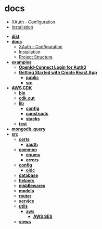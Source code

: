<!-- generated by markdown-notes-tree -->

# docs

<!-- optional markdown-notes-tree directory description starts here -->

<!-- optional markdown-notes-tree directory description ends here -->

- [XAuth - Configuration](./docs/configuration.md)
- [Installation](./docs/installation.md)

<!-- tree generated by markdown-notes-tree starts here -->

- [**dist**](dist)
- [**docs**](docs)
  - [XAuth - Configuration](docs/configuration.md)
  - [Installation](docs/installation.md)
  - [Project Structure](docs/structure.md)
- [**examples**](examples)
  - [**OpenId-Connect Login for Auth0**](examples/auth-client)
  - [**Getting Started with Create React App**](examples/react-client)
    - [**public**](examples/react-client/public)
    - [**src**](examples/react-client/src)
- [**AWS CDK**](infra)
  - [**bin**](infra/bin)
  - [**cdk.out**](infra/cdk.out)
  - [**lib**](infra/lib)
    - [**config**](infra/lib/config)
    - [**constructs**](infra/lib/constructs)
    - [**stacks**](infra/lib/stacks)
  - [**test**](infra/test)
- [**mongodb_query**](mongodb_query)
- [**src**](src)
  - [**certs**](src/certs)
    - [**xauth**](src/certs/xauth)
  - [**common**](src/common)
    - [**enums**](src/common/enums)
    - [**errors**](src/common/errors)
  - [**config**](src/config)
    - [**oidc**](src/config/oidc)
  - [**database**](src/database)
  - [**helpers**](src/helpers)
  - [**middlewares**](src/middlewares)
  - [**models**](src/models)
  - [**router**](src/router)
  - [**service**](src/service)
  - [**utils**](src/utils)
    - [**aws**](src/utils/aws)
      - [**AWS SES**](src/utils/aws/email)
  - [**views**](src/views)

<!-- tree generated by markdown-notes-tree ends here -->
